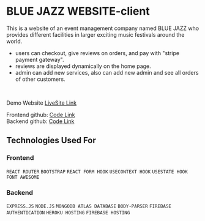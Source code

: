 # BLUE JAZZ WEBSITE-client
This is a website of an event management company named BLUE JAZZ who provides different facilities in larger exciting music festivals around the world.<br/>


- users can checkout, give reviews on orders, and pay with "stripe payment gateway".
- reviews are displayed dynamically on the home page.
- admin can add new services, also can add new admin and see all orders of other customers.

<br/>

Demo Website [LiveSite Link](https://bluejazz-2eacf.web.app/) <br/>

Frontend github: [Code Link](https://github.com/Samin1615088/blue-jazz-frontend)<br/>
Backend github: [Code Link](https://github.com/Samin1615088/blue-jazz-backend)<br/>



## Technologies Used For 

### Frontend
`REACT ROUTER`  `BOOTSTRAP`  `REACT FORM HOOK`  `USECONTEXT HOOK`  `USESTATE HOOK`  `FONT AWESOME`


###  Backend
`EXPRESS.JS`  `NODE.JS`  `MONGODB ATLAS DATABASE`  `BODY-PARSER`  `FIREBASE AUTHENTICATION`  `HEROKU HOSTING`  `FIREBASE HOSTING`
